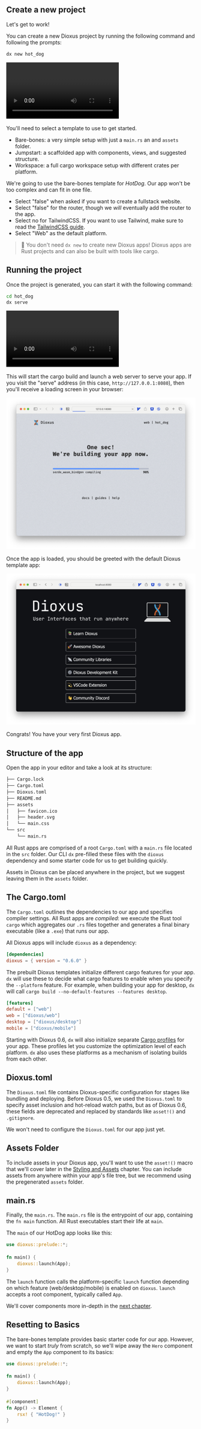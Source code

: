 
## Create a new project

Let's get to work!

You can create a new Dioxus project by running the following command and following the prompts:

```sh
dx new hot_dog
```

![dxnew](/assets/06_docs/dx_new_06.mp4)

You'll need to select a template to use to get started.

- Bare-bones: a very simple setup with just a `main.rs` an and `assets` folder.
- Jumpstart: a scaffolded app with components, views, and suggested structure.
- Workspace: a full cargo workspace setup with different crates per platform.

We're going to use the bare-bones template for *HotDog*. Our app won't be too complex and can fit in one file.

- Select "false" when asked if you want to create a fullstack website.
- Select "false" for the router, though we *will* eventually add the router to the app.
- Select no for TailwindCSS. If you want to use Tailwind, make sure to read the [TailwindCSS guide](../cookbook/tailwind.md).
- Select "Web" as the default platform.

> 📣 You don't need `dx new` to create new Dioxus apps! Dioxus apps are Rust projects and can also be built with tools like cargo.


## Running the project

Once the project is generated, you can start it with the following command:

```sh
cd hot_dog
dx serve
```

![Serve](/assets/06_docs/dx_serve_06.mp4)

This will start the cargo build and launch a web server to serve your app. If you visit the "serve" address (in this case, `http://127.0.0.1:8080`), then you'll receive a loading screen in your browser:

![loading](/assets/06_docs/hotdog_loading.png)

Once the app is loaded, you should be greeted with the default Dioxus template app:

![app](/assets/06_docs/default_dioxus_app.png)

Congrats! You have your very first Dioxus app.

## Structure of the app

Open the app in your editor and take a look at its structure:

```sh
├── Cargo.lock
├── Cargo.toml
├── Dioxus.toml
├── README.md
├── assets
│   ├── favicon.ico
│   ├── header.svg
│   └── main.css
└── src
    └── main.rs
```

All Rust apps are comprised of a root `Cargo.toml` with a `main.rs` file located in the `src` folder. Our CLI `dx` pre-filled these files with the `dioxus` dependency and some starter code for us to get building quickly.

Assets in Dioxus can be placed anywhere in the project, but we suggest leaving them in the `assets` folder.

## The Cargo.toml

The `Cargo.toml` outlines the dependencies to our app and specifies compiler settings. All Rust apps are *compiled*: we execute the Rust tool `cargo` which aggregates our `.rs` files together and generates a final binary executable (like a `.exe`) that runs our app.

All Dioxus apps will include `dioxus` as a dependency:

```toml
[dependencies]
dioxus = { version = "0.6.0" }
```

The prebuilt Dioxus templates initialize different cargo features for your app. `dx` will use these to decide what cargo features to enable when you specify the `--platform` feature. For example, when building your app for desktop, `dx` will call `cargo build --no-default-features --features desktop`.

```toml
[features]
default = ["web"]
web = ["dioxus/web"]
desktop = ["dioxus/desktop"]
mobile = ["dioxus/mobile"]
```

Starting with Dioxus 0.6, `dx` will also initialize separate [Cargo profiles](https://doc.rust-lang.org/cargo/reference/profiles.html) for your app. These profiles let you customize the optimization level of each platform. `dx` also uses these platforms as a mechanism of isolating builds from each other.

## Dioxus.toml

The `Dioxus.toml` file contains Dioxus-specific configuration for stages like bundling and deploying. Before Dioxus 0.5, we used the `Dioxus.toml` to specify asset inclusion and hot-reload watch paths, but as of Dioxus 0.6, these fields are deprecated and replaced by standards like `asset!()` and `.gitignore`.

We won't need to configure the `Dioxus.toml` for our app just yet.

## Assets Folder

To include assets in your Dioxus app, you'll want to use the `asset!()` macro that we'll cover later in the [Styling and Assets](assets.md) chapter. You can include assets from anywhere within your app's file tree, but we recommend using the pregenerated `assets` folder.

## main.rs

Finally, the `main.rs`. The `main.rs` file is the entrypoint of our app, containing the `fn main` function. All Rust executables start their life at `main`.

The `main` of our HotDog app looks like this:

```rust
use dioxus::prelude::*;

fn main() {
    dioxus::launch(App);
}
```

The `launch` function calls the platform-specific `launch` function depending on which feature (web/desktop/mobile) is enabled on `dioxus`. `launch` accepts a root component, typically called `App`.

We'll cover components more in-depth in the [next chapter](component.md).

## Resetting to Basics

The bare-bones template provides basic starter code for our app. However, we want to start *truly* from scratch, so we'll wipe away the `Hero` component and empty the `App` component to its basics:

```rust
use dioxus::prelude::*;

fn main() {
    dioxus::launch(App);
}

#[component]
fn App() -> Element {
    rsx! { "HotDog!" }
}
```
